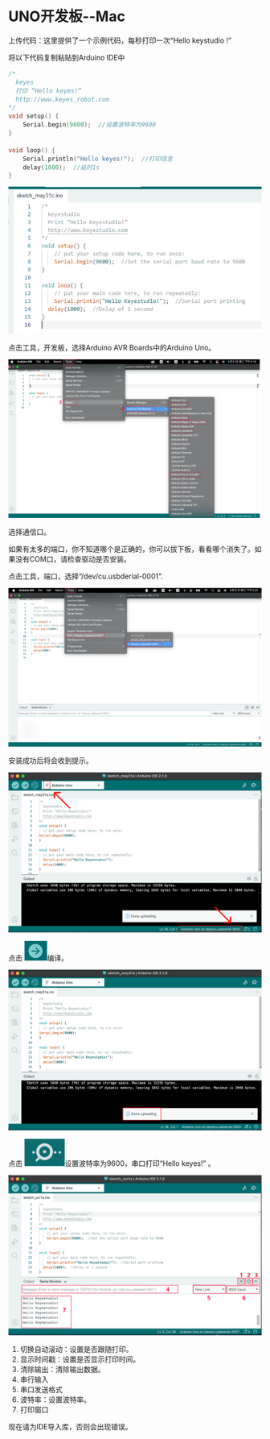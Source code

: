 # **UNO开发板--Mac**

上传代码：这里提供了一个示例代码，每秒打印一次“Hello keystudio !”

将以下代码复制粘贴到Arduino IDE中

```c
/*
  keyes 
  打印 “Hello keyes!”
  http://www.keyes_robot.com
*/
void setup() { 
    Serial.begin(9600);  //设置波特率为9600
}

void loop() { 
    Serial.println("Hello keyes!");  //打印信息
 	delay(1000);  //延时1s
}
```

![](./media/8832e91f90a1dbf7b8e0fe976b824841.png)

点击工具，开发板，选择Arduino AVR Boards中的Arduino Uno。

![](./media/e72433f6ef13c4a249d475935d0e74bf.png)

选择通信口。

如果有太多的端口，你不知道哪个是正确的，你可以拔下板，看看哪个消失了。如果没有COM口，请检查驱动是否安装。

点击工具，端口，选择“/dev/cu.usbderial-0001”.

![](./media/f2fbc538e472b5af1a8bbb9427bbe14a.png)

安装成功后将会收到提示。

![](./media/7f507d8c296eb91632d688cc5d966d31.png)

点击 ![](./media/d850ef08c2fd6b92e762108775094160.png)编译。 

![](./media/33650da3a87b451a2f130aa6040f2c91.png)

点击 ![](./media/3a7eab031e133625ebf71f4a0c573912.png)设置波特率为9600，串口打印“Hello keyes!” 。

![](./media/5996344605b75e9dafc50cdc26e54bad.png)

1. 切换自动滚动：设置是否跟随打印。
2. 显示时间戳：设置是否显示打印时间。
3. 清除输出：清除输出数据。
4. 串行输入
5. 串口发送格式
6. 波特率：设置波特率。
7. 打印窗口

现在请为IDE导入库，否则会出现错误。




